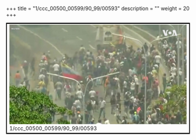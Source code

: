 +++
title = "1/ccc_00500_00599/90_99/00593"
description = ""
weight = 20
+++

<table style="border:2px solid black;max-width:800px;max-height:800px;" 
><tr><td>
<img class="center-fit-jpg"
src="/jpg_/aaa_20190430_NxaOmWaI8sI_00592.jpg">
1/ccc_00500_00599/90_99/00593
</img></td></tr></table>
